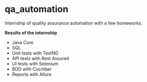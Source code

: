 # qa_automation
Internship of quality assurance automation with a few homeworks.

**Results of the internship**
- Java Core
- SQL
- Unit tests with TestNG
- API tests with Rest Assured
- UI tests with Selenium
- BDD with Cucmber
- Reports with Allure
